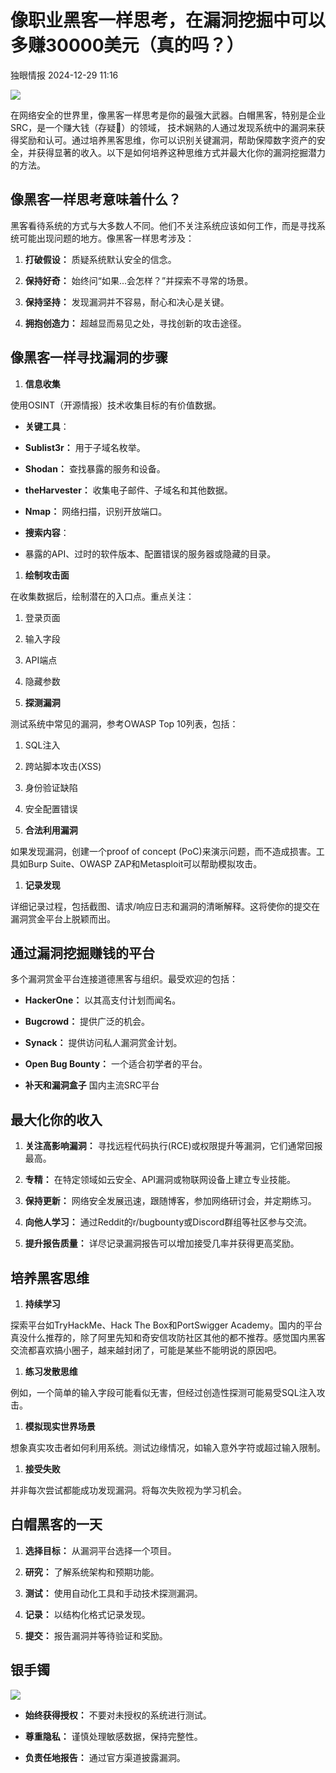 #  像职业黑客一样思考，在漏洞挖掘中可以多赚30000美元（真的吗？）   
 独眼情报   2024-12-29 11:16  
  
![](https://mmbiz.qpic.cn/sz_mmbiz_png/KgxDGkACWnR75ibk6vb87QRDqcZOI1m5xEyeYvBq9bEjmUc97wKNp1vxb6BuibSdYbumnOia4bD8VzOMTag6quIiaA/640?wx_fmt=png&from=appmsg "")  
  
在网络安全的世界里，像黑客一样思考是你的最强大武器。白帽黑客，特别是企业SRC，是一个赚大钱（存疑🐶）的领域， 技术娴熟的人通过发现系统中的漏洞来获得奖励和认可。通过培养黑客思维，你可以识别关键漏洞，帮助保障数字资产的安全，并获得显著的收入。以下是如何培养这种思维方式并最大化你的漏洞挖掘潜力的方法。  
## 像黑客一样思考意味着什么？  
  
黑客看待系统的方式与大多数人不同。他们不关注系统应该如何工作，而是寻找系统可能出现问题的地方。像黑客一样思考涉及：  
1. **打破假设：** 质疑系统默认安全的信念。  
  
1. **保持好奇：** 始终问“如果...会怎样？”并探索不寻常的场景。  
  
1. **保持坚持：** 发现漏洞并不容易，耐心和决心是关键。  
  
1. **拥抱创造力：** 超越显而易见之处，寻找创新的攻击途径。  
  
## 像黑客一样寻找漏洞的步骤  
1. **信息收集**  
  
使用OSINT（开源情报）技术收集目标的有价值数据。  
  
- **关键工具**：  
  
- **Sublist3r：** 用于子域名枚举。  
  
- **Shodan：** 查找暴露的服务和设备。  
  
- **theHarvester：** 收集电子邮件、子域名和其他数据。  
  
- **Nmap：** 网络扫描，识别开放端口。  
  
- **搜索内容**：  
  
- 暴露的API、过时的软件版本、配置错误的服务器或隐藏的目录。  
  
1. **绘制攻击面**  
  
在收集数据后，绘制潜在的入口点。重点关注：  
  
1. 登录页面  
  
1. 输入字段  
  
1. API端点  
  
1. 隐藏参数  
  
1. **探测漏洞**  
  
测试系统中常见的漏洞，参考OWASP Top 10列表，包括：  
  
1. SQL注入  
  
1. 跨站脚本攻击(XSS)  
  
1. 身份验证缺陷  
  
1. 安全配置错误  
  
1. **合法利用漏洞**  
  
如果发现漏洞，创建一个proof of concept (PoC)来演示问题，而不造成损害。工具如Burp Suite、OWASP ZAP和Metasploit可以帮助模拟攻击。  
  
1. **记录发现**  
  
详细记录过程，包括截图、请求/响应日志和漏洞的清晰解释。这将使你的提交在漏洞赏金平台上脱颖而出。  
  
## 通过漏洞挖掘赚钱的平台  
  
多个漏洞赏金平台连接道德黑客与组织。最受欢迎的包括：  
- **HackerOne：** 以其高支付计划而闻名。  
  
- **Bugcrowd：** 提供广泛的机会。  
  
- **Synack：** 提供访问私人漏洞赏金计划。  
  
- **Open Bug Bounty：** 一个适合初学者的平台。  
  
- **补天和漏洞盒子** 国内主流SRC平台  
  
## 最大化你的收入  
1. **关注高影响漏洞：** 寻找远程代码执行(RCE)或权限提升等漏洞，它们通常回报最高。  
  
1. **专精：** 在特定领域如云安全、API漏洞或物联网设备上建立专业技能。  
  
1. **保持更新：** 网络安全发展迅速，跟随博客，参加网络研讨会，并定期练习。  
  
1. **向他人学习：** 通过Reddit的r/bugbounty或Discord群组等社区参与交流。  
  
1. **提升报告质量：** 详尽记录漏洞报告可以增加接受几率并获得更高奖励。  
  
## 培养黑客思维  
1. **持续学习**  
  
探索平台如TryHackMe、Hack The Box和PortSwigger Academy。国内的平台真没什么推荐的，除了阿里先知和奇安信攻防社区其他的都不推荐。感觉国内黑客交流都喜欢搞小圈子，越来越封闭了，可能是某些不能明说的原因吧。  
  
1. **练习发散思维**  
  
例如，一个简单的输入字段可能看似无害，但经过创造性探测可能易受SQL注入攻击。  
  
1. **模拟现实世界场景**  
  
想象真实攻击者如何利用系统。测试边缘情况，如输入意外字符或超过输入限制。  
  
1. **接受失败**  
  
并非每次尝试都能成功发现漏洞。将每次失败视为学习机会。  
  
## 白帽黑客的一天  
1. **选择目标：** 从漏洞平台选择一个项目。  
  
1. **研究：** 了解系统架构和预期功能。  
  
1. **测试：** 使用自动化工具和手动技术探测漏洞。  
  
1. **记录：** 以结构化格式记录发现。  
  
1. **提交：** 报告漏洞并等待验证和奖励。  
  
## 银手镯  
  
![](https://mmbiz.qpic.cn/sz_mmbiz_png/KgxDGkACWnR75ibk6vb87QRDqcZOI1m5xLIGXkeFvuf39iabo0ibrV1mzaMzZT52LGibS8FED1ic11cBMHNbImMX0ibw/640?wx_fmt=png&from=appmsg "")  
- **始终获得授权：** 不要对未授权的系统进行测试。  
  
- **尊重隐私：** 谨慎处理敏感数据，保持完整性。  
  
- **负责任地报告：** 通过官方渠道披露漏洞。  
  
```


```  
  
  
  
